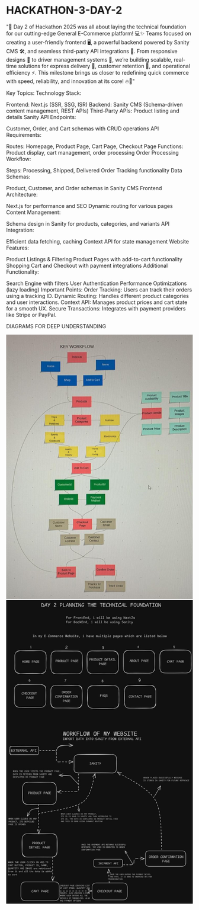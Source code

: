 # HACKATHON-3-DAY-2

"🚀 Day 2 of Hackathon 2025 was all about laying the technical foundation for our cutting-edge General E-Commerce platform! 💻✨ Teams focused on creating a user-friendly frontend 🖥️, a powerful backend powered by Sanity CMS 🛠️, and seamless third-party API integrations 🔗. From responsive designs 📱 to driver management systems 🚚, we’re building scalable, real-time solutions for express delivery 🚀, customer retention 🎯, and operational efficiency ⚡. This milestone brings us closer to redefining quick commerce with speed, reliability, and innovation at its core! 🔥🙌"


Key Topics:
Technology Stack:

Frontend: Next.js (SSR, SSG, ISR)
Backend: Sanity CMS (Schema-driven content management, REST APIs)
Third-Party APIs: Product listing and details
Sanity API Endpoints:

Customer, Order, and Cart schemas with CRUD operations
API Requirements:

Routes: Homepage, Product Page, Cart Page, Checkout Page
Functions: Product display, cart management, order processing
Order Processing Workflow:

Steps: Processing, Shipped, Delivered
Order Tracking functionality
Data Schemas:

Product, Customer, and Order schemas in Sanity CMS
Frontend Architecture:

Next.js for performance and SEO
Dynamic routing for various pages
Content Management:

Schema design in Sanity for products, categories, and variants
API Integration:

Efficient data fetching, caching
Context API for state management
Website Features:

Product Listings & Filtering
Product Pages with add-to-cart functionality
Shopping Cart and Checkout with payment integrations
Additional Functionality:

Search Engine with filters
User Authentication
Performance Optimizations (lazy loading)
Important Points:
Order Tracking: Users can track their orders using a tracking ID.
Dynamic Routing: Handles different product categories and user interactions.
Context API: Manages product prices and cart state for a smooth UX.
Secure Transactions: Integrates with payment providers like Stripe or PayPal.

DIAGRAMS FOR DEEP UNDERSTANDING

![image alt](https://github.com/MuhammadJibranRehan/HACKATHON-3-DAY-2/blob/acccff976dce5cc9857a5c5abfc827b25df3a04a/HACKATHON3%20DAY%202.jpg)
![image alt](https://github.com/MuhammadJibranRehan/HACKATHON-3-DAY-2/blob/acccff976dce5cc9857a5c5abfc827b25df3a04a/OVERVIEW%20OF%20HACKATHON3%20DAY%202.jpg)
